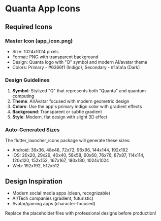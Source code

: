 # Quanta App Icons

## Required Icons

### Master Icon (app_icon.png)
- Size: 1024x1024 pixels
- Format: PNG with transparent background
- Design: Quanta logo with "Q" symbol and modern AI/avatar theme
- Colors: Primary - #6366f1 (Indigo), Secondary - #1a1a1a (Dark)

### Design Guidelines
1. **Symbol**: Stylized "Q" that represents both "Quanta" and quantum computing
2. **Theme**: AI/Avatar focused with modern geometric design
3. **Colors**: Use the app's primary indigo color with gradient effects
4. **Background**: Transparent or subtle gradient
5. **Style**: Modern, flat design with slight 3D effect

### Auto-Generated Sizes
The flutter_launcher_icons package will generate these sizes:
- Android: 36x36, 48x48, 72x72, 96x96, 144x144, 192x192
- iOS: 20x20, 29x29, 40x40, 58x58, 60x60, 76x76, 87x87, 114x114, 120x120, 152x152, 167x167, 180x180, 1024x1024
- Web: 192x192, 512x512

## Design Inspiration
- Modern social media apps (clean, recognizable)
- AI/Tech companies (gradient, futuristic)
- Avatar/gaming apps (character-focused)

Replace the placeholder files with professional designs before production!
